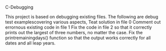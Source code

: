 C-Debugging

This project is based on debugging existing files. The following are debug test examplescovering various aspects,
Teat solution in file 0
Comment out errornous existing code in file 1
Fix the code in file 2 so that it correctly prints out the largest of three numbers, no matter the case.
Fix the printremainingdays() function so that the output works correctly for all dates and all leap years.
